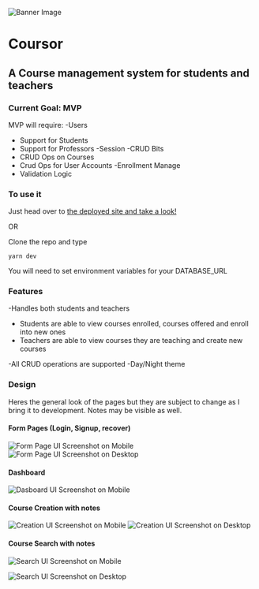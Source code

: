 ![Banner Image](https://raw.githubusercontent.com/CFKeef/qcfirst/main/public/images/readme/Banner.png)

# Coursor

## A Course management system for students and teachers

### Current Goal: MVP

MVP will require:
-Users

-   Support for Students
-   Support for Professors
    -Session
    -CRUD Bits
-   CRUD Ops on Courses
-   Crud Ops for User Accounts
    -Enrollment Manage
-   Validation Logic

### To use it

Just head over to [the deployed site and take a look!](https://coursor.io)

OR

Clone the repo and type

```
yarn dev
```

You will need to set environment variables for your DATABASE_URL

### Features

-Handles both students and teachers

-   Students are able to view courses enrolled, courses offered and enroll into new ones
-   Teachers are able to view courses they are teaching and create new courses

-All CRUD operations are supported
-Day/Night theme

### Design

Heres the general look of the pages but they are subject to change as I bring it to development. Notes may be visible as well.

#### Form Pages (Login, Signup, recover)

![Form Page UI Screenshot on Mobile](https://raw.githubusercontent.com/CFKeef/qcfirst/main/public/images/readme/Screen%20Shot%202021-03-20%20at%2012.44.03%20PM.png)
![Form Page UI Screenshot on Desktop](https://raw.githubusercontent.com/CFKeef/qcfirst/main/public/images/readme/Screen%20Shot%202021-03-20%20at%2012.45.11%20PM.png)

#### Dashboard

![Dasboard UI Screenshot on Mobile](https://raw.githubusercontent.com/CFKeef/qcfirst/main/public/images/readme/Screen%20Shot%202021-03-20%20at%2012.44.19%20PM.png)

#### Course Creation with notes

![Creation UI Screenshot on Mobile](https://raw.githubusercontent.com/CFKeef/qcfirst/main/public/images/readme/Screen%20Shot%202021-03-20%20at%2012.44.38%20PM.png)
![Creation UI Screenshot on Desktop](https://github.com/CFKeef/qcfirst/blob/main/public/images/readme/Screen%20Shot%202021-03-20%20at%2012.45.02%20PM.png)

#### Course Search with notes

![Search UI Screenshot on Mobile](https://raw.githubusercontent.com/CFKeef/qcfirst/main/public/images/readme/Screen%20Shot%202021-03-20%20at%2012.44.47%20PM.png)

![Search UI Screenshot on Desktop](https://raw.githubusercontent.com/CFKeef/qcfirst/main/public/images/readme/Screen%20Shot%202021-03-20%20at%2012.44.53%20PM.png)
